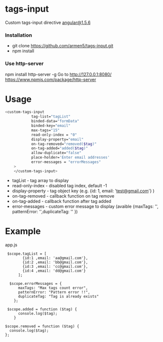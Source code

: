 # tags-input

Custom tags-input directive angular@1.5.6

 
### Installation ###
* git clone https://github.com/armen5/tags-input.git
* npm install

### Use http-server ###
npm install http-server -g
Go to http://127.0.0.1:8080/
https://www.npmjs.com/package/http-server

# Usage

```sh
<custom-tags-input
            tag-list="tagList"	
            binded-data="formData"
            binded-key="email"           
            max-tags="15"
            read-only-index = "0"
            display-property="email"            
            on-tag-removed="removed($tag)"
            on-tag-added="added($tag)"
            allow-duplicate="false"
            place-holder='Enter email addresses'
            error-messages = "errorMessages"
    >
    </custom-tags-input>
   ```
   


  - tagList           - tag array to display
  - read-only-index   - disabled tag index, default -1
  - display-property  - tag object key (e.g. {id: 1, email: 'test@gmail.com'} )
  - on-tag-removed    - callback function on tag remove
  - on-tag-added      - callback function after tag added
  - error-messages    - custom error message to display (avaible {maxTags: '', patternError: '',duplicateTag: '' })
  
  # Example
  
  app.js
  
  ```code
   $scope.tagList = [
          {id:1 ,email: 'aa@gmail.com'},
          {id:2 ,email: 'bb@gmail.com'},
          {id:3 ,email: 'cc@gmail.com'},
          {id:4 ,email: 'dd@gmail.com'}		  
        ];
        
    $scope.errorMessages = {
        maxTags: "Max tags count error",
        patternError: "Pattern error !!",
        duplicateTag: "Tag is already exists"
      };
      
   $scope.added = function ($tag) {
        console.log($tag);
      }  
      
  $scope.removed = function ($tag) {
    console.log($tag);
  };   
      
  ```
    
